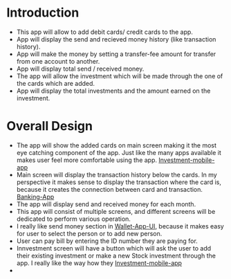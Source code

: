 # Introduction
* This app will allow to add debit cards/ credit cards to the app.
* App will display the send and recieved money history (like transaction history).
* App will make the money by setting a transfer-fee amount for transfer from one account to another.
* App will display total send / received money.
* The app will allow the investment which will be made through the one of the cards which are added.
* App will display the total investments and the amount earned on the investment.
  
# Overall Design
* The app will show the added cards on main screen making it the most eye catching component of the app. Just like the many apps available it makes user feel more comfortable using the app. [Investment-mobile-app](https://dribbble.com/shots/19686568-Investment-mobile-app)
* Main screen will display the transaction history below the cards. In my perspective it makes sense to display the transaction where the card is, because it creates the connection between card and transaction. [Banking-App](https://dribbble.com/shots/21113553-Banking-App)
* The app will display send and received money for each month.
* This app will consist of multiple screens, and different screens will be dedicated to perform various operation.
* I really like send money section in [Wallet-App-UI](https://dribbble.com/shots/17592495-Wallet-App-UI), because it makes easy for user to select the person or to add new person.
* User can pay bill by entering the ID number they are paying for.
* Innvestment screen will have a button which will ask the user to add their existing investment or make a new Stock investment through the app. I really like the way how they [Investment-mobile-app](https://dribbble.com/shots/19686568-Investment-mobile-app) 
* 
